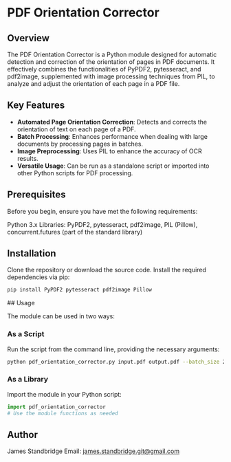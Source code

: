 # PDF Orientation Corrector

## Overview

The PDF Orientation Corrector is a Python module designed for automatic detection and correction of the orientation of pages in PDF documents. It effectively combines the functionalities of PyPDF2, pytesseract, and pdf2image, supplemented with image processing techniques from PIL, to analyze and adjust the orientation of each page in a PDF file.

## Key Features

- **Automated Page Orientation Correction**: Detects and corrects the orientation of text on each page of a PDF.
- **Batch Processing**: Enhances performance when dealing with large documents by processing pages in batches.
- **Image Preprocessing**: Uses PIL to enhance the accuracy of OCR results.
- **Versatile Usage**: Can be run as a standalone script or imported into other Python scripts for PDF processing.

## Prerequisites

Before you begin, ensure you have met the following requirements:

Python 3.x
Libraries: PyPDF2, pytesseract, pdf2image, PIL (Pillow), concurrent.futures (part of the standard library)

## Installation

Clone the repository or download the source code. Install the required dependencies via pip:

```bash
pip install PyPDF2 pytesseract pdf2image Pillow
```

## Usage

The module can be used in two ways:

### As a Script

Run the script from the command line, providing the necessary arguments:

```bash
python pdf_orientation_corrector.py input.pdf output.pdf --batch_size 20 --dpi 300 --verbose
```

### As a Library

Import the module in your Python script:

```python
import pdf_orientation_corrector
# Use the module functions as needed
```

## Author

James Standbridge
Email: james.standbridge.git@gmail.com
